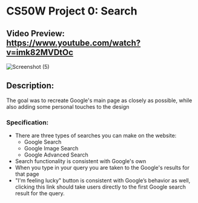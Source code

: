 # CS50W Project 0: Search
## Video Preview: https://www.youtube.com/watch?v=imk82MVDtOc
![Screenshot (5)](https://github.com/JuliaMaxy/project0/assets/121096183/0d1a2764-3308-4223-8117-04be9cc095c9)
## Description:
The goal was to recreate Google's main page as closely as possible, while also adding some personal touches to the design
### Specification:
- There are three types of searches you can make on the website:
  - Google Search
  - Google Image Search
  - Google Advanced Search
- Search functionality is consistent with Google's own
- When you type in your query you are taken to the Google's results for that page
- "I'm feeling lucky" button is consistent with Google’s behavior as well,
  clicking this link should take users directly to the first Google search result for the query.

